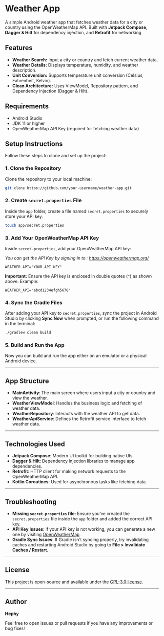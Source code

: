
# Weather App

A simple Android weather app that fetches weather data for a city or country using the OpenWeatherMap API. Built with **Jetpack Compose**, **Dagger & Hilt** for dependency injection, and **Retrofit** for networking.

## Features

- **Weather Search:** Input a city or country and fetch current weather data.
- **Weather Details:** Displays temperature, humidity, and weather description.
- **Unit Conversion:** Supports temperature unit conversion (Celsius, Fahrenheit, Kelvin).
- **Clean Architecture:** Uses ViewModel, Repository pattern, and Dependency Injection (Dagger & Hilt).

## Requirements

- Android Studio
- JDK 11 or higher
- OpenWeatherMap API Key (required for fetching weather data)

## Setup Instructions

Follow these steps to clone and set up the project:

### 1. Clone the Repository

Clone the repository to your local machine:

```bash
git clone https://github.com/your-username/weather-app.git
```

### 2. Create `secret.properties` File

Inside the `app` folder, create a file named `secret.properties` to securely store your API key.

```bash
touch app/secret.properties
```

### 3. Add Your OpenWeatherMap API Key

Inside `secret.properties`, add your OpenWeatherMap API key:

*You can get the API Key by signing in to : https://openweathermap.org/*

```properties
WEATHER_API="YOUR_API_KEY"
```

**Important:** Ensure the API key is enclosed in double quotes (`"`) as shown above. Example:

```properties
WEATHER_API="abcd1234efgh5678"
```

### 4. Sync the Gradle Files

After adding your API key to `secret.properties`, sync the project in Android Studio by clicking **Sync Now** when prompted, or run the following command in the terminal:

```bash
./gradlew clean build
```

### 5. Build and Run the App

Now you can build and run the app either on an emulator or a physical Android device.

---

## App Structure

- **MainActivity**: The main screen where users input a city or country and view the weather.
- **WeatherViewModel**: Handles the business logic and fetching of weather data.
- **WeatherRepository**: Interacts with the weather API to get data.
- **WeatherApiService**: Defines the Retrofit service interface to fetch weather data.

---

## Technologies Used

- **Jetpack Compose**: Modern UI toolkit for building native UIs.
- **Dagger & Hilt**: Dependency injection libraries to manage app dependencies.
- **Retrofit**: HTTP client for making network requests to the OpenWeatherMap API.
- **Kotlin Coroutines**: Used for asynchronous tasks like fetching data.

---

## Troubleshooting

- **Missing `secret.properties` file**: Ensure you’ve created the `secret.properties` file inside the `app` folder and added the correct API key.
- **API Key Issues**: If your API key is not working, you can generate a new one by visiting [OpenWeatherMap](https://openweathermap.org/).
- **Gradle Sync Issues**: If Gradle isn't syncing properly, try invalidating caches and restarting Android Studio by going to **File > Invalidate Caches / Restart**.

---

## License

This project is open-source and available under the [GPL-3.0 license](https://github.com/HephyHeatseeker/weatherOrNot?tab=GPL-3.0-1-ov-file#readme).

---

## Author

**Hephy**

Feel free to open issues or pull requests if you have any improvements or bug fixes!
